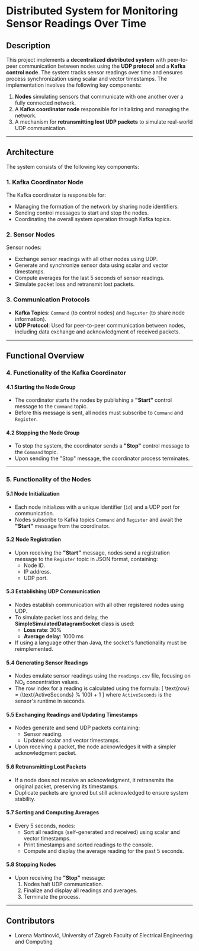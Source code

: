 # Distributed System for Monitoring Sensor Readings Over Time

## Description

This project implements a **decentralized distributed system** with peer-to-peer communication between nodes using the **UDP protocol** and a **Kafka control node**. The system tracks sensor readings over time and ensures process synchronization using scalar and vector timestamps. The implementation involves the following key components:

1. **Nodes** simulating sensors that communicate with one another over a fully connected network.
2. A **Kafka coordinator node** responsible for initializing and managing the network.
3. A mechanism for **retransmitting lost UDP packets** to simulate real-world UDP communication.

---

## Architecture

The system consists of the following key components:

### 1. **Kafka Coordinator Node**
The Kafka coordinator is responsible for:
- Managing the formation of the network by sharing node identifiers.
- Sending control messages to start and stop the nodes.
- Coordinating the overall system operation through Kafka topics.

### 2. **Sensor Nodes**
Sensor nodes:
- Exchange sensor readings with all other nodes using UDP.
- Generate and synchronize sensor data using scalar and vector timestamps.
- Compute averages for the last 5 seconds of sensor readings.
- Simulate packet loss and retransmit lost packets.

### 3. **Communication Protocols**
- **Kafka Topics**: `Command` (to control nodes) and `Register` (to share node information).
- **UDP Protocol**: Used for peer-to-peer communication between nodes, including data exchange and acknowledgment of received packets.

---

## Functional Overview

### 4. Functionality of the Kafka Coordinator

#### 4.1 Starting the Node Group
- The coordinator starts the nodes by publishing a **"Start"** control message to the `Command` topic.
- Before this message is sent, all nodes must subscribe to `Command` and `Register`.

#### 4.2 Stopping the Node Group
- To stop the system, the coordinator sends a **"Stop"** control message to the `Command` topic.
- Upon sending the "Stop" message, the coordinator process terminates.

---

### 5. Functionality of the Nodes

#### 5.1 Node Initialization
- Each node initializes with a unique identifier (`id`) and a UDP port for communication.
- Nodes subscribe to Kafka topics `Command` and `Register` and await the **"Start"** message from the coordinator.

#### 5.2 Node Registration
- Upon receiving the **"Start"** message, nodes send a registration message to the `Register` topic in JSON format, containing:
  - Node ID.
  - IP address.
  - UDP port.

#### 5.3 Establishing UDP Communication
- Nodes establish communication with all other registered nodes using UDP.
- To simulate packet loss and delay, the **SimpleSimulatedDatagramSocket** class is used:
  - **Loss rate**: 30%
  - **Average delay**: 1000 ms
- If using a language other than Java, the socket's functionality must be reimplemented.

#### 5.4 Generating Sensor Readings
- Nodes emulate sensor readings using the `readings.csv` file, focusing on NO₂ concentration values.
- The row index for a reading is calculated using the formula:
  \[
  \text{row} = (\text{ActiveSeconds} \% 100) + 1
  \]
  where `ActiveSeconds` is the sensor's runtime in seconds.

#### 5.5 Exchanging Readings and Updating Timestamps
- Nodes generate and send UDP packets containing:
  - Sensor reading.
  - Updated scalar and vector timestamps.
- Upon receiving a packet, the node acknowledges it with a simpler acknowledgment packet.

#### 5.6 Retransmitting Lost Packets
- If a node does not receive an acknowledgment, it retransmits the original packet, preserving its timestamps.
- Duplicate packets are ignored but still acknowledged to ensure system stability.

#### 5.7 Sorting and Computing Averages
- Every 5 seconds, nodes:
  - Sort all readings (self-generated and received) using scalar and vector timestamps.
  - Print timestamps and sorted readings to the console.
  - Compute and display the average reading for the past 5 seconds.

#### 5.8 Stopping Nodes
- Upon receiving the **"Stop"** message:
  1. Nodes halt UDP communication.
  2. Finalize and display all readings and averages.
  3. Terminate the process.

---

## Contributors

- Lorena Martinović, University of Zagreb Faculty of Electrical Engineering and Computing


